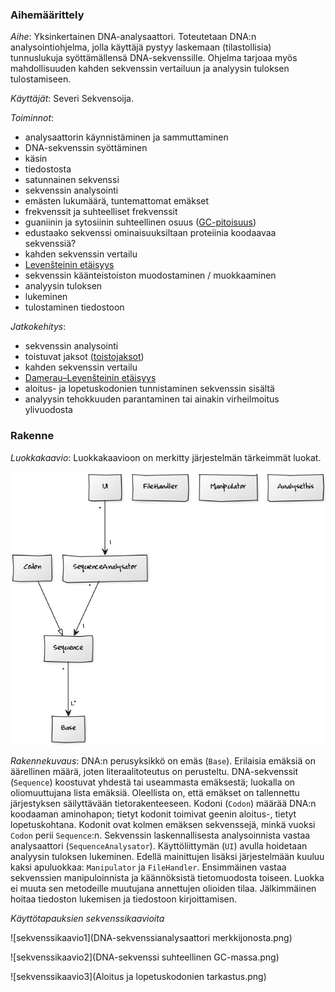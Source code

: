 ### Aihemäärittely
*Aihe*: Yksinkertainen DNA-analysaattori. Toteutetaan DNA:n analysointiohjelma, jolla käyttäjä pystyy laskemaan  (tilastollisia) tunnuslukuja syöttämällensä DNA-sekvenssille. Ohjelma tarjoaa myös mahdollisuuden kahden sekvenssin vertailuun ja analyysin tuloksen tulostamiseen.

*Käyttäjät*: Severi Sekvensoija.

*Toiminnot*: 
- analysaattorin käynnistäminen ja sammuttaminen
- DNA-sekvenssin syöttäminen
 - käsin
 - tiedostosta
 - satunnainen sekvenssi
- sekvenssin analysointi
 - emästen lukumäärä, tuntemattomat emäkset
 - frekvenssit ja suhteelliset frekvenssit
 - guaniinin ja  sytosiinin suhteellinen osuus ([GC-pitoisuus](https://en.wikipedia.org/wiki/GC-content))
 - edustaako sekvenssi ominaisuuksiltaan proteiinia koodaavaa sekvenssiä?
- kahden sekvenssin vertailu 
 - [Levenšteinin etäisyys](https://en.wikipedia.org/wiki/Levenshtein_distance)
- sekvenssin käänteistoiston muodostaminen / muokkaaminen
- analyysin tuloksen
 - lukeminen
 - tulostaminen tiedostoon

*Jatkokehitys*:
- sekvenssin analysointi
 - toistuvat jaksot ([toistojaksot](https://en.wikipedia.org/wiki/Repeated_sequence_(DNA)))
- kahden sekvenssin vertailu 
 - [Damerau–Levenšteinin etäisyys](https://en.wikipedia.org/wiki/Damerau%E2%80%93Levenshtein_distance)
- aloitus- ja lopetuskodonien tunnistaminen sekvenssin sisältä
- analyysin tehokkuuden parantaminen tai ainakin virheilmoitus ylivuodosta

### Rakenne

*Luokkakaavio*: Luokkakaavioon on merkitty järjestelmän tärkeimmät luokat.

![luokkakaavio](luokkakaavio.png)

*Rakennekuvaus*: DNA:n perusyksikkö on emäs (`Base`). Erilaisia emäksiä on äärellinen määrä, joten literaalitoteutus on perusteltu. DNA-sekvenssit (`Sequence`) koostuvat yhdestä tai useammasta emäksestä; luokalla on oliomuuttujana lista emäksiä. Oleellista on, että emäkset on tallennettu järjestyksen säilyttävään tietorakenteeseen. Kodoni (`Codon`) määrää DNA:n koodaaman aminohapon; tietyt kodonit toimivat geenin aloitus-, tietyt lopetuskohtana. Kodonit ovat kolmen emäksen sekvenssejä, minkä vuoksi `Codon` perii `Sequence`:n. Sekvenssin laskennallisesta analysoinnista vastaa analysaattori (`SequenceAnalysator`). Käyttöliittymän (`UI`) avulla hoidetaan analyysin tuloksen lukeminen. Edellä mainittujen lisäksi järjestelmään kuuluu kaksi apuluokkaa: `Manipulator` ja `FileHandler`. Ensimmäinen vastaa sekvenssien manipuloinnista ja käännöksistä tietomuodosta toiseen. Luokka ei muuta sen metodeille muutujana annettujen olioiden tilaa. Jälkimmäinen hoitaa tiedoston lukemisen ja tiedostoon kirjoittamisen.

*Käyttötapauksien sekvenssikaavioita*

![sekvenssikaavio1](DNA-sekvenssianalysaattori merkkijonosta.png)

![sekvenssikaavio2](DNA-sekvenssi suhteellinen GC-massa.png)

![sekvenssikaavio3](Aloitus ja lopetuskodonien tarkastus.png)
